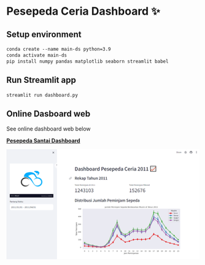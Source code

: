 # Pesepeda Ceria Dashboard ✨

## Setup environment
```
conda create --name main-ds python=3.9
conda activate main-ds
pip install numpy pandas matplotlib seaborn streamlit babel
```

## Run Streamlit app
```
streamlit run dashboard.py
```

## Online Dasboard web
See online dashboard web below

[**Pesepeda Santai Dashboard**](https://dashboard-pesepeda-santai.streamlit.app/)

![image-20230712025947900](dashboard_ss.PNG)

